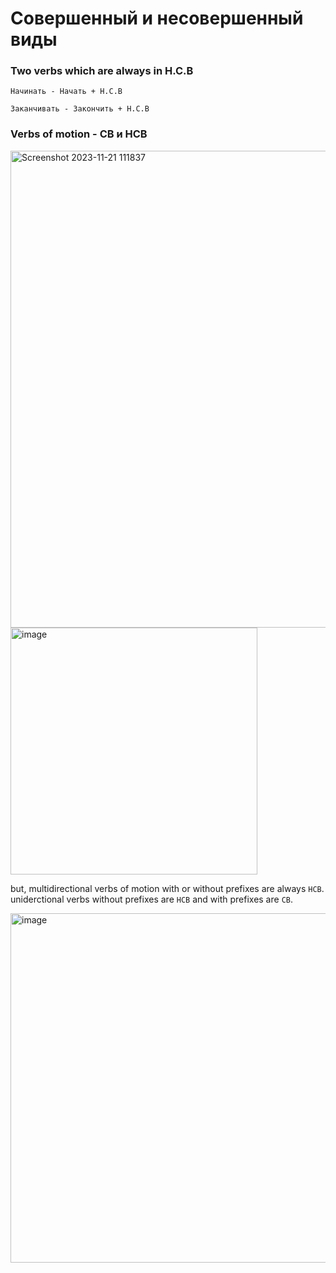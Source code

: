 # Совершенный и несовершенный виды 

### Two verbs which are always in Н.С.В

`Начинать - Начать + Н.С.В`

`Заканчивать - Закончить + Н.С.В`

### Verbs of motion - СВ и НСВ

<img width="763" alt="Screenshot 2023-11-21 111837" src="https://github.com/Blargian/ruski-b1/assets/41984034/a53c3d0e-7442-446d-aebd-751c9dee3eff">

<img width="395" alt="image" src="https://github.com/Blargian/ruski-b1/assets/41984034/e158a08c-e6fa-4cd9-ac99-2e98a026a9fb">

but, multidirectional verbs of motion with or without prefixes are always `НСВ`. uniderctional verbs without prefixes are `НСВ` and with prefixes are `СВ`. 

<img width="559" alt="image" src="https://github.com/Blargian/ruski-b1/assets/41984034/d36a427a-f91b-43ec-a820-0ee2d5aee099">
